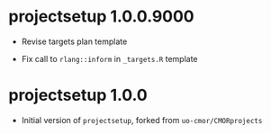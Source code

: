 # projectsetup 1.0.0.9000

* Revise targets plan template

* Fix call to `rlang::inform` in `_targets.R` template

# projectsetup 1.0.0

* Initial version of `projectsetup`, forked from `uo-cmor/CMORprojects`